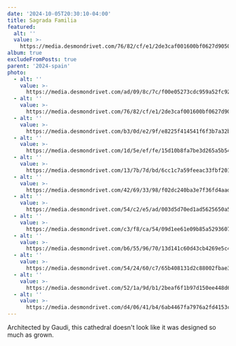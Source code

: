 ```yaml
---
date: '2024-10-05T20:30:10-04:00'
title: Sagrada Familia
featured:
  alt: ''
  value: >-
    https://media.desmondrivet.com/76/82/cf/e1/2de3caf001600bf0627d9050ecd6e5d4e2a93446962f52e46c85338b.jpg
album: true
excludeFromPosts: true
parent: '2024-spain'
photo:
  - alt: ''
    value: >-
      https://media.desmondrivet.com/ad/09/8c/7c/f00e05273cdc959a52fc924d4fb5365a10b1df148b75c4f3b5602779.jpg
  - alt: ''
    value: >-
      https://media.desmondrivet.com/76/82/cf/e1/2de3caf001600bf0627d9050ecd6e5d4e2a93446962f52e46c85338b.jpg
  - alt: ''
    value: >-
      https://media.desmondrivet.com/b3/0d/e2/9f/e8225f414541f6f3b7a32b883a141c7444ec6aae2cd55314867dad64.jpg
  - alt: ''
    value: >-
      https://media.desmondrivet.com/1d/5e/ef/fe/15d10b8fa7be3d265a5b5442426ce286a9423f55c000078651934490.jpg
  - alt: ''
    value: >-
      https://media.desmondrivet.com/13/7b/7d/bd/6cc1c7a59feeac33fbf201404ef39b0278fc45466e6d65f4f028db25.jpg
  - alt: ''
    value: >-
      https://media.desmondrivet.com/42/69/33/98/f02dc240ba3e7f36fd4aadd8f7f5c44951fb1ca43bf1fbf973e187b2.jpg
  - alt: ''
    value: >-
      https://media.desmondrivet.com/54/c2/e5/ad/003d5d70ed1ad5625650a594d98ff4bf8be853ae0aa94bdebd13ff79.jpg
  - alt: ''
    value: >-
      https://media.desmondrivet.com/c3/f8/ca/54/09d1ee61e09b85a5293607e1183d7ac5ead52fdffcc9ae9c1059f15b.jpg
  - alt: ''
    value: >-
      https://media.desmondrivet.com/b6/55/96/70/13d141c60d43cb4269e5c498c93af5cae9e6ba19d06d3446e79402a9.jpg
  - alt: ''
    value: >-
      https://media.desmondrivet.com/54/24/60/c7/65b408131d2c88002fbae32bc3e417b2fd2a229e7a35af8233d45485.jpg
  - alt: ''
    value: >-
      https://media.desmondrivet.com/52/1a/9d/b1/2beaf6f1b97d150ee448d6aa38f8b4ccc232fa0977704b68a6607791.jpg
  - alt: ''
    value: >-
      https://media.desmondrivet.com/d4/06/41/b4/6ab4467fa7976a2fd4153c46d506ba7a01153388c2a26430f6a47fbc.jpg
---
```


Architected by Gaudi, this cathedral doesn't look like it was designed so much as grown.
